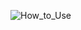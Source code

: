 ![How_to_Use](https://user-images.githubusercontent.com/68420635/89538015-052e2d00-d835-11ea-9019-899a14ed6d40.png)
